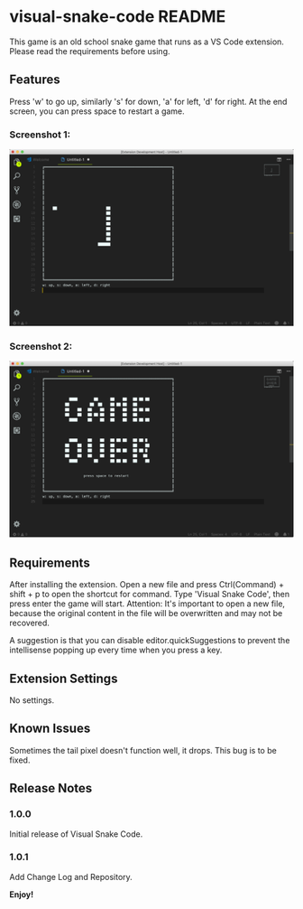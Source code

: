# visual-snake-code README

This game is an old school snake game that runs as a VS Code extension. Please read the requirements before using.

## Features

Press 'w' to go up, similarly 's' for down, 'a' for left, 'd' for right. At the end screen, you can press space to restart a game.
### Screenshot 1:
![gameplay1](screenshot/gameplay1.png)
### Screenshot 2:
![gameplay2](screenshot/gameplay2.png)

## Requirements

After installing the extension. Open a new file and press Ctrl(Command) + shift + p to open the shortcut for command. Type 'Visual Snake Code', then press enter the game will start. Attention: It's important to open a new file, because the original content in the file will be overwritten and may not be recovered. 

A suggestion is that you can disable editor.quickSuggestions to prevent the intellisense popping up every time when you press a key.

## Extension Settings

No settings.

## Known Issues

Sometimes the tail pixel doesn't function well, it drops. This bug is to be fixed.

## Release Notes

### 1.0.0

Initial release of Visual Snake Code.

### 1.0.1

Add Change Log and Repository.

**Enjoy!**
